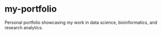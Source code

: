# my-portfolio
Personal portfolio showcasing my work in data science, bioinformatics, and research analytics.
